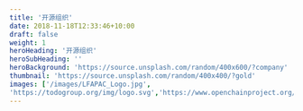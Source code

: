 ```yaml
---
title: '开源组织'
date: 2018-11-18T12:33:46+10:00
draft: false
weight: 1
heroHeading: '开源组织'
heroSubHeading: ''
heroBackground: 'https://source.unsplash.com/random/400x600/?company'
thumbnail: 'https://source.unsplash.com/random/400x400/?gold'
images: ['/images/LFAPAC_Logo.jpg', 
'https://todogroup.org/img/logo.svg','https://www.openchainproject.org/wp-content/uploads/sites/15/2019/10/openchain-hztl-color-01.svg','https://chaoss.community/wp-content/uploads/2022/08/chaoss-white-2.png']
---
```


